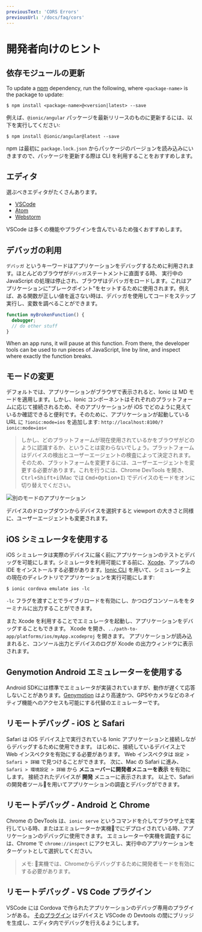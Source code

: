 ```yaml
---
previousText: 'CORS Errors'
previousUrl: '/docs/faq/cors'
---
```


# 開発者向けのヒント

## 依存モジュールの更新

To update a [npm](https://www.npmjs.com/) dependency, run the following, where `<package-name>` is the package to update:

```shell
$ npm install <package-name>@<version|latest> --save
```

例えば、`@ionic/angular` パッケージを最新リリースのものに更新するには、以下を実行してください:

```shell
$ npm install @ionic/angular@latest --save
```

npm は最初に `package.lock.json` からパッケージのバージョンを読み込みにいきますので、パッケージを更新する際は CLI を利用することをおすすめします。

## エディタ

選ぶべきエディタがたくさんあります。

- [VSCode](https://code.visualstudio.com)
- [Atom](https://atom.io)
- [Webstorm](https://www.jetbrains.com/webstorm/)

VSCode は多くの機能やプラグインを含んでいるため強くおすすめします。

## デバッガの利用

`デバッガ` というキーワードはアプリケーションをデバッグするために利用されます。ほとんどのブラウザが`デバッガ`ステートメントに直面する時、 実行中の JavaScript の処理は停止され、ブラウザはデバッガをロードします。これはアプリケーションに"ブレークポイント"をセットするために使用されます。例えば、ある関数が正しい値を返さない時は、デバッガを使用してコードをステップ実行し、変数を調べることができます。

```javascript
function myBrokenFunction() {
  debugger;
  // do other stuff
}
```

When an app runs, it will pause at this function. From there, the developer tools can be used to run pieces of JavaScript, line by line, and inspect where exactly the function breaks.

## モードの変更

デフォルトでは、アプリケーションがブラウザで表示されると、Ionic は MD モードを適用します。しかし、Ionic コンポーネントはそれぞれのプラットフォームに応じて接続されるため、そのアプリケーションが iOS でどのように見えているか確認できると便利です。そのために、アプリケーションが起動しているURL に `?ionic:mode=ios` を追加します: `http://localhost:8100/?ionic:mode=ios<`

> しかし、どのプラットフォームが現在使用されているかをブラウザがどのように認識するか、ということは変わらないでしょう。プラットフォームはデバイスの検出とユーザーエージェントの検査によって決定されます。そのため、プラットフォームを変更するには、ユーザーエージェントを変更する必要があります。これを行うには、Chrome DevTools を開き、<kbd>Ctrl+Shift+i</kbd>(Mac では <kbd>Cmd+Option+I</kbd>) でデバイスのモードをオンに切り替えでください。

![別のモードのアプリケーション](/docs/assets/img/faq/tips/change-device-platform.png)

デバイスのドロップダウンからデバイスを選択すると viewport の大きさと同様に、ユーザーエージェントも変更されます。

## iOS シミュレータを使用する

iOS シミュレータは実際のデバイスに届く前にアプリケーションのテストとデバッグを可能にします。シミュレータを利用可能にする前に、[Xcode](https://developer.apple.com/xcode/download/)、アップルの IDE をインストールする必要があります。[Ionic CLI](/docs/cli) を用いて、シミュレータ上の現在のディレクトリでアプリケーションを実行可能にします:

```shell
$ ionic cordova emulate ios -lc
```

`-lc` フラグを渡すことでライブリロードを有効にし、かつログコンソールををターミナルに出力することができます。

また Xcode を利用することでエミュレータを起動し、アプリケーションをデバッグすることもできます。
Xcode を開き、`../path-to-app/platforms/ios/myApp.xcodeproj` を開きます。
アプリケーションが読み込まれると、コンソール出力とデバイスのログが Xcode の出力ウィンドウに表示されます。

## Genymotion Android エミュレーターを使用する

Android SDKには標準でエミュレータが実装されていますが、動作が遅くて応答しないことがあります。[Genymotion](https://www.genymotion.com) はより高速かつ、GPSやカメラなどのネイティブ機能へのアクセスも可能にする代替のエミュレーターです。

## リモートデバッグ - iOS と Safari

Safari は iOS デバイス上で実行されている Ionic アプリケーションと接続しながらデバッグするために使用できます。
はじめに、接続しているデバイス上で Web インスペクタを有効にする必要があります。
Web インスペクタは `設定 > Safari > 詳細` で見つけることができます。
次に、Mac の Safari に進み、`Safari > 環境設定 > 詳細` から **メニューバーに開発者メニューを表示** を有効にします。
接続されたデバイスが **開発** メニューに表示されます。
以上で、Safari の開発者ツールを用いてアプリケーションの調査とデバッグができます。

## リモートデバッグ - Android と Chrome

Chrome の DevTools は、`ionic serve` というコマンドを介してブラウザ上で実行している時、またはエミュレーターか実機でにデプロイされている時、アプリケーションのデバッグに使用できます。
エミュレーターや実機を調査するには、Chrome で `chrome://inspect` にアクセスし、実行中のアプリケーションをターゲットとして選択してください。

> メモ: 実機では、Chromeからデバッグするために開発者モードを有効にする必要があります。


## リモートデバッグ - VS Code プラグイン

VSCode には Cordova で作られたアプリケーションのデバッグ専用のプラグインがある。
[そのプラグイン](https://marketplace.visualstudio.com/items?itemName=vsmobile.cordova-tools) はデバイスと VSCode の Devtools の間にブリッジを生成し、エディタ内でデバッグを行えるようにします。
